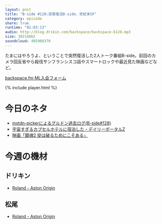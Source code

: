 ```yaml
---
layout: post
title: "B-side #128:突発復活B-side、世紀末SF"
category: episode
share: true
runtime: "01:03:13"
audio: http://blog.drikin.com/backspace/backspace-b128.mp3
size: 30214862
soundcloud: 495908370
---
```


たまにはやろうよ、ということで突然復活した2人トーク番組B-side。前回のカメラ回反省やら殺伐サンフランシスコ話やスマートロックや最近見た映画などなど。

[backspace.fm ML入会フォーム](http://backspace.us11.list-manage.com/subscribe?u=09c933bd3997c1d16dbed156a&id=84b6529b91)

{% include player.html %}

# 今日のネタ
* [mstdn-pickerによるグルドン過去ログ(B-side#128)](https://rbtnn.github.io/mstdn-picker/?instance=mstdn.guru&since_id=100676254911498135&max_id=100676535524628288)
* [宇宙すぎるカプセルホテルに宿泊した - デイリーポータルZ](http://portal.nifty.com/kiji/180905203856_1.htm)
* [映画「銀魂2 掟は破るためにこそある」](https://medium.com/p/28b1a9642e24)

# 今週の機材

## ドリキン
* [Roland - Aston Origin](http://amzn.asia/1OwAZ0w)

## 松尾
* [Roland - Aston Origin](http://amzn.asia/1OwAZ0w)
